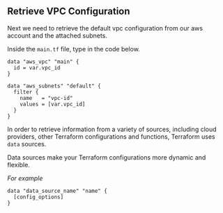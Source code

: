 ## Retrieve VPC Configuration

Next we need to retrieve the default vpc configuration from our aws account and the attached subnets.

Inside the `main.tf` file, type in the code below.

```
data "aws_vpc" "main" {
  id = var.vpc_id
}

data "aws_subnets" "default" {
  filter {
    name   = "vpc-id"
    values = [var.vpc_id]
  }
}
```

In order to retrieve information from a variety of sources, including cloud providers, other Terraform 
configurations and functions, Terraform uses `data` sources.

Data sources  make your Terraform configurations more dynamic and flexible.

*For example*

```
data "data_source_name" "name" {
  [config_options]
}
```
